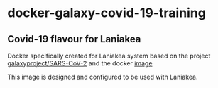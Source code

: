 # docker-galaxy-covid-19-training

## Covid-19 flavour for Laniakea

Docker specifically created for Laniakea system based on the project [galaxyproject/SARS-CoV-2](https://github.com/galaxyproject/SARS-CoV-2) and the docker [image](https://quay.io/repository/galaxy/covid-19-training?tag=latest&tab=tags)

This image is designed and configured to be used with Laniakea.  
 
